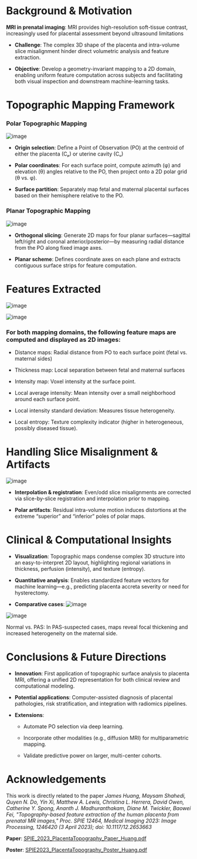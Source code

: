 # Background & Motivation
**MRI in prenatal imaging**: MRI provides high-resolution soft-tissue contrast, increasingly used for placental assessment beyond ultrasound limitations 

* **Challenge**: The complex 3D shape of the placenta and intra-volume slice misalignment hinder direct volumetric analysis and feature extraction.

* **Objective**: Develop a geometry-invariant mapping to a 2D domain, enabling uniform feature computation across subjects and facilitating both visual inspection and downstream machine-learning tasks.

# Topographic Mapping Framework
### Polar Topographic Mapping
![image](https://github.com/user-attachments/assets/b0944550-7c1f-467e-8342-e864d1baa9d1)

* **Origin selection**: Define a Point of Observation (PO) at the centroid of either the placenta (Cₚ) or uterine cavity (Cᵤ) 

* **Polar coordinates**: For each surface point, compute azimuth (φ) and elevation (θ) angles relative to the PO, then project onto a 2D polar grid (θ vs. φ).

* **Surface partition**: Separately map fetal and maternal placental surfaces based on their hemisphere relative to the PO.

### Planar Topographic Mapping
![image](https://github.com/user-attachments/assets/65dedd8e-56ed-41d5-b351-19d252201874)

* **Orthogonal slicing**: Generate 2D maps for four planar surfaces—sagittal left/right and coronal anterior/posterior—by measuring radial distance from the PO along fixed image axes.

* **Planar scheme**: Defines coordinate axes on each plane and extracts contiguous surface strips for feature computation.

# Features Extracted
![image](https://github.com/user-attachments/assets/62b11549-e1bb-4063-9c6d-7fcf5ab54496)

![image](https://github.com/user-attachments/assets/1ca1359b-dd41-41d9-ac0a-6b021573f1c7)


### For both mapping domains, the following feature maps are computed and displayed as 2D images:

  * Distance maps: Radial distance from PO to each surface point (fetal vs. maternal sides) 

  * Thickness map: Local separation between fetal and maternal surfaces 

  * Intensity map: Voxel intensity at the surface point.

  * Local average intensity: Mean intensity over a small neighborhood around each surface point.

  * Local intensity standard deviation: Measures tissue heterogeneity.

  * Local entropy: Texture complexity indicator (higher in heterogeneous, possibly diseased tissue).

# Handling Slice Misalignment & Artifacts
![image](https://github.com/user-attachments/assets/eb7c789a-9972-4211-81e9-ebed782ce902)

* **Interpolation & registration**: Even/odd slice misalignments are corrected via slice-by-slice registration and interpolation prior to mapping.

* **Polar artifacts**: Residual intra-volume motion induces distortions at the extreme “superior” and “inferior” poles of polar maps.

# Clinical & Computational Insights
* **Visualization**: Topographic maps condense complex 3D structure into an easy-to-interpret 2D layout, highlighting regional variations in thickness, perfusion (intensity), and texture (entropy).

* **Quantitative analysis**: Enables standardized feature vectors for machine learning—e.g., predicting placenta accreta severity or need for hysterectomy.

* **Comparative cases**:
![image](https://github.com/user-attachments/assets/9f25f0a7-1f69-4ccb-b84d-09198bb2b990)

![image](https://github.com/user-attachments/assets/a93857a9-3a28-44d4-aaf6-70d65684409b)

Normal vs. PAS: In PAS-suspected cases, maps reveal focal thickening and increased heterogeneity on the maternal side.

# Conclusions & Future Directions
* **Innovation**: First application of topographic surface analysis to placenta MRI, offering a unified 2D representation for both clinical review and computational modeling.

* **Potential applications**: Computer-assisted diagnosis of placental pathologies, risk stratification, and integration with radiomics pipelines.

* **Extensions**:

  * Automate PO selection via deep learning.

  * Incorporate other modalities (e.g., diffusion MRI) for multiparametric mapping.

  * Validate predictive power on larger, multi-center cohorts.

# Acknowledgements
This work is directly related to the paper *James Huang, Maysam Shahedi, Quyen N. Do, Yin Xi, Matthew A. Lewis, Christina L. Herrera, David Owen, Catherine Y. Spong, Ananth J. Madhuranthakam, Diane M. Twickler, Baowei Fei, "Topography-based feature extraction of the human placenta from prenatal MR images," Proc. SPIE 12464, Medical Imaging 2023: Image Processing, 1246420 (3 April 2023); doi: 10.1117/12.2653663*

**Paper**: [SPIE_2023_PlacentaTopography_Paper_Huang.pdf](https://github.com/JamesHuang404/Placenta-Topography/files/11174914/SPIE_2023_PlacentaTopography_Paper_Huang.pdf)

**Poster**: [SPIE2023_PlacentaTopography_Poster_Huang.pdf](https://github.com/JamesHuang404/Placenta-Topography/files/11174919/SPIE2023_PlacentaTopography_Poster_Huang.pdf)
